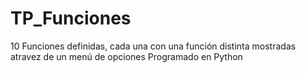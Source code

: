 # TP_Funciones
10 Funciones definidas, cada una con una función distinta mostradas atravez de un menú de opciones
Programado en Python
